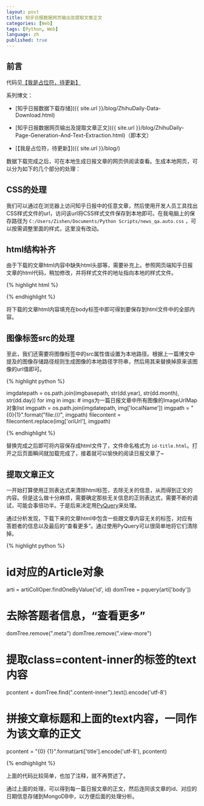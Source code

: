 ```yaml
---
layout: post
title: 知乎日报数据网页输出及提取文章正文
categories: [Web]
tags: [Python, Web]
language: zh
published: true
---
```



## 前言

代码见[【我是占位符，待更新】](https://github.com/NathanLvzs)

系列博文：

- [知乎日报数据下载存储]({{ site.url }}/blog/ZhihuDaily-Data-Download.html)

- [知乎日报数据网页输出及提取文章正文]({{ site.url }}/blog/ZhihuDaily-Page-Generation-And-Text-Extraction.html)（即本文）

- [【我是占位符，待更新】]({{ site.url }}/blog/)


数据下载完成之后，可在本地生成日报文章的网页供阅读查看。生成本地网页，可以分为如下的几个部分的处理：

## CSS的处理

我们可以通过在浏览器上访问知乎日报中的任意文章，然后使用开发人员工具找出CSS样式文件的url，访问该url将CSS样式文件保存到本地即可。在我电脑上的保存路径为 `C:/Users/Zishen/Documents/Python Scripts/news_qa.auto.css` ，可以按需调整里面的样式，这里没有改动。


## html结构补齐

由于下载的文章html内容中缺失html头部等，需要补充上。参照网页端知乎日报文章的html代码，稍加修改，并将样式文件的地址指向本地的样式文件。

{% highlight html %}

<!doctype html>
<html lang="zh-CN">
<head>
<meta charset="utf-8">
<meta http-equiv="X-UA-Compatible" content="IE=edge,chrome=1">
<link rel="stylesheet" href="file:///C:/Users/Zishen/Documents/Python Scripts/news_qa.auto.css">
</head>
<body>

<!-- 将下载的文章html内容填充在body标签中 -->

</body>
</html>

{% endhighlight %}

将下载的文章html内容填充在body标签中即可得到要保存到html文件中的全部内容。


## 图像标签src的处理

至此，我们还需要将图像标签中的src属性值设置为本地路径。根据上一篇博文中提及的图像存储路径规则生成图像的本地路径字符串，然后用其来替换掉原来该图像的url值即可。

{% highlight python %}

imgdatepath = os.path.join(imgbasepath, str(dd.year), str(dd.month), str(dd.day))
for img in imgs: # imgs为一篇日报文章中所有图像的ImageUrlMap对象list
    imgpath = os.path.join(imgdatepath, img['localName'])
    imgpath = "{0}{1}".format("file:///", imgpath)
    filecontent = filecontent.replace(img['oriUrl'], imgpath)

{% endhighlight %}


替换完成之后即可将内容保存成html文件了，文件命名格式为 `id-title.html`。打开之后页面瞬间就加载完成了，接着就可以愉快的阅读日报文章了~



## 提取文章正文

一开始打算使用正则表达式来清除html标签，去除无关的信息，从而得到正文的内容。但是这么做十分麻烦，需要确定那些无关信息的正则表达式，需要不断的调试，可能会事倍功半。于是后来决定用[PyQuery](http://pythonhosted.org/pyquery/)来处理。

通过分析发现，下载下来的文章html中包含一些跟文章内容无关的标签，对应有答题者的信息以及最后的“查看更多”。通过使用PyQuery可以很简单地将它们清除掉。

{% highlight python %}

# id对应的Article对象
arti = artiCollOper.findOneByValue('id', id)
domTree = pquery(arti['body'])
# 去除答题者信息，“查看更多”
domTree.remove(".meta")
domTree.remove(".view-more")
# 提取class=content-inner的标签的text内容
pcontent = domTree.find(".content-inner").text().encode('utf-8')
# 拼接文章标题和上面的text内容，一同作为该文章的正文
pcontent = "{0} {1}".format(arti['title'].encode('utf-8'), pcontent)

{% endhighlight %}

上面的代码比较简单，也加了注释，就不再赘述了。

通过上面的处理，可以得到每一篇日报文章的正文，然后连同该文章的id、对应的日期信息存储到MongoDB中，以方便后面的处理分析。


